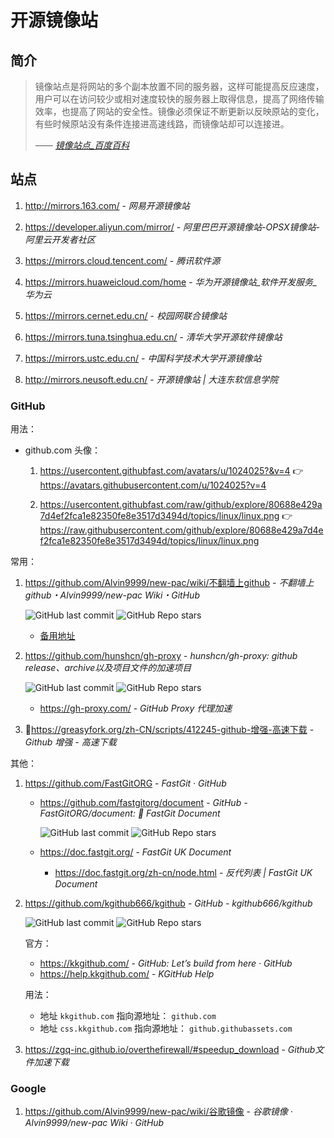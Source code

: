 # 开源镜像站

## 简介

> 镜像站点是将网站的多个副本放置不同的服务器，这样可能提高反应速度，用户可以在访问较少或相对速度较快的服务器上取得信息，提高了网络传输效率，也提高了网站的安全性。镜像必须保证不断更新以反映原站的变化，有些时候原站没有条件连接进高速线路，而镜像站却可以连接进。
>
> <cite>—— [镜像站点_百度百科](https://baike.baidu.com/item/%E9%95%9C%E5%83%8F%E7%AB%99%E7%82%B9/86110)</cite>

## 站点

1. http://mirrors.163.com/ - *网易开源镜像站*

2. https://developer.aliyun.com/mirror/ - *阿里巴巴开源镜像站-OPSX镜像站-阿里云开发者社区*

3. https://mirrors.cloud.tencent.com/ - *腾讯软件源*

4. https://mirrors.huaweicloud.com/home - *华为开源镜像站_软件开发服务_华为云*

5. https://mirrors.cernet.edu.cn/ - *校园网联合镜像站*

6. https://mirrors.tuna.tsinghua.edu.cn/ - *清华大学开源软件镜像站*

7. https://mirrors.ustc.edu.cn/ - *中国科学技术大学开源镜像站*

8. http://mirrors.neusoft.edu.cn/ - *开源镜像站 | 大连东软信息学院*

### GitHub

用法：

- github.com 头像：

    1. https://usercontent.githubfast.com/avatars/u/1024025?&v=4 👉 https://avatars.githubusercontent.com/u/1024025?v=4

    2. https://usercontent.githubfast.com/raw/github/explore/80688e429a7d4ef2fca1e82350fe8e3517d3494d/topics/linux/linux.png 👉 https://raw.githubusercontent.com/github/explore/80688e429a7d4ef2fca1e82350fe8e3517d3494d/topics/linux/linux.png

常用：

1. <https://github.com/Alvin9999/new-pac/wiki/不翻墙上github> - *不翻墙上 github・Alvin9999/new-pac Wiki・GitHub*

    ![GitHub last commit](https://img.shields.io/github/last-commit/Alvin9999/new-pac?color=blue&logo=github)
    ![GitHub Repo stars](https://img.shields.io/github/stars/Alvin9999/new-pac?style=social)

    - [备用地址](https://bku7.xyz/不翻墙上github/)

2. https://github.com/hunshcn/gh-proxy - *hunshcn/gh-proxy: github release、archive以及项目文件的加速项目*

    ![GitHub last commit](https://img.shields.io/github/last-commit/hunshcn/gh-proxy?color=blue&logo=github)
    ![GitHub Repo stars](https://img.shields.io/github/stars/hunshcn/gh-proxy?style=social)

    - https://gh-proxy.com/ - *GitHub Proxy 代理加速*

3. 👏https://greasyfork.org/zh-CN/scripts/412245-github-增强-高速下载 - *Github 增强 - 高速下载*

其他：

1. https://github.com/FastGitORG - *FastGit · GitHub*

    - https://github.com/fastgitorg/document - *GitHub - FastGitORG/document: 📄 FastGit Document*

        ![GitHub last commit](https://img.shields.io/github/last-commit/fastgitorg/document?logo=github&color=blue)
        ![GitHub Repo stars](https://img.shields.io/github/stars/fastgitorg/document?style=social)

    - https://doc.fastgit.org/ - *FastGit UK Document*

        - https://doc.fastgit.org/zh-cn/node.html - *反代列表 | FastGit UK Document*

2. https://github.com/kgithub666/kgithub - *GitHub - kgithub666/kgithub*

    ![GitHub last commit](https://img.shields.io/github/last-commit/kgithub666/kgithub?logo=github&color=blue)
    ![GitHub Repo stars](https://img.shields.io/github/stars/kgithub666/kgithub?style=social)

    官方：

    - https://kkgithub.com/ - *GitHub: Let’s build from here · GitHub*
    - https://help.kkgithub.com/ - *KGitHub Help*

    用法：

    - 地址 `kkgithub.com` 指向源地址： `github.com`
    - 地址 `css.kkgithub.com` 指向源地址： `github.githubassets.com`

3. https://zgq-inc.github.io/overthefirewall/#speedup_download - *Github文件加速下载*

### Google

1. https://github.com/Alvin9999/new-pac/wiki/谷歌镜像 - *谷歌镜像 · Alvin9999/new-pac Wiki · GitHub*
